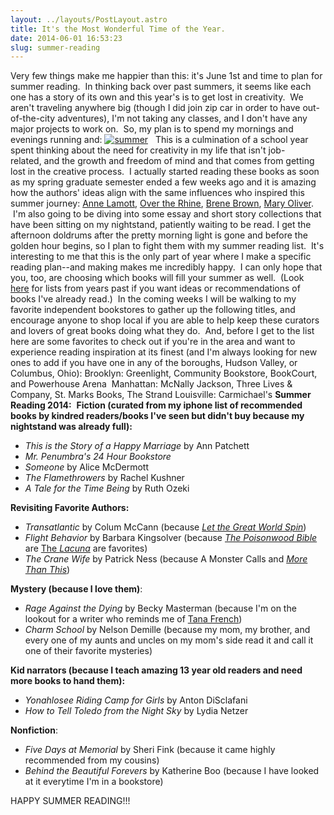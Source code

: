 ```yaml
---
layout: ../layouts/PostLayout.astro
title: It's the Most Wonderful Time of the Year.  
date: 2014-06-01 16:53:23
slug: summer-reading
---
```


Very few things make me happier than this: it's June 1st and time to plan for summer reading.  In thinking back over past summers, it seems like each one has a story of its own and this year's is to get lost in creativity.  We aren't traveling anywhere big (though I did join zip car in order to have out-of-the-city adventures), I'm not taking any classes, and I don't have any major projects to work on.  So, my plan is to spend my mornings and evenings running and: [![summer](http://akindoflibrary.com/wp-content/uploads/2014/06/summer-300x225.jpg)](http://akindoflibrary.com/wp-content/uploads/2014/06/summer.jpg)   This is a culmination of a school year spent thinking about the need for creativity in my life that isn't job-related, and the growth and freedom of mind and that comes from getting lost in the creative process.  I actually started reading these books as soon as my spring graduate semester ended a few weeks ago and it is amazing how the authors' ideas align with the same influences who inspired this summer journey: [Anne Lamott](http://akindoflibrary.com/help-thanks-wow/), [Over the Rhine](http://akindoflibrary.com/feeling-september-ish-or-how-over-the-rhine-reinvigorated-my-life-last-weekend/), [Brene Brown](http://akindoflibrary.com/brene-brown-game-changer/), [Mary Oliver](http://akindoflibrary.com/the-magic-of-paying-attention-mary-olivers-a-thousand-mornings/).  I'm also going to be diving into some essay and short story collections that have been sitting on my nightstand, patiently waiting to be read. I get the afternoon doldrums after the pretty morning light is gone and before the golden hour begins, so I plan to fight them with my summer reading list.  It's interesting to me that this is the only part of year where I make a specific reading plan--and making makes me incredibly happy.  I can only hope that you, too, are choosing which books will fill your summer as well.  (Look [here](http://akindoflibrary.com/category/summer-reading-conclusion/) for lists from years past if you want ideas or recommendations of books I've already read.)  In the coming weeks I will be walking to my favorite independent bookstores to gather up the following titles, and encourage anyone to shop local if you are able to help keep these curators and lovers of great books doing what they do.  And, before I get to the list here are some favorites to check out if you're in the area and want to experience reading inspiration at its finest (and I'm always looking for new ones to add if you have one in any of the boroughs, Hudson Valley, or Columbus, Ohio): Brooklyn: Greenlight, Community Bookstore, BookCourt, and Powerhouse Arena  Manhattan: McNally Jackson, Three Lives & Company, St. Marks Books, The Strand Louisville: Carmichael's **Summer Reading 2014:**  **Fiction (curated from my iphone list of recommended books by kindred readers/books I've seen but didn't buy because my nightstand was already full):**

*   _This is the Story of a Happy Marriage_ by Ann Patchett
*   _Mr. Penumbra's 24 Hour Bookstore_
*   _Someone_ by Alice McDermott
*   _The Flamethrowers_ by Rachel Kushner
*   _A Tale for the Time Being_ by Ruth Ozeki

**Revisiting Favorite Authors:**

*   _Transatlantic_ by Colum McCann (because [_Let the Great World Spin_](http://akindoflibrary.com/let-the-great-world-spin/))
*   _Flight Behavior_ by Barbara Kingsolver (because _[The Poisonwood Bible](http://akindoflibrary.com/micah-68/)_ are [The _Lacuna_](http://akindoflibrary.com/the-missing-piece/) are favorites)
*   _The Crane Wife_ by Patrick Ness (because A Monster Calls and [_More Than This_](http://akindoflibrary.com/more-than-this/))

**Mystery (because I love them)**:

*   _Rage Against the Dying_ by Becky Masterman (because I'm on the lookout for a writer who reminds me of [Tana French](http://akindoflibrary.com/category/tana-french/))
*   _Charm School_ by Nelson Demille (because my mom, my brother, and every one of my aunts and uncles on my mom's side read it and call it one of their favorite mysteries)

**Kid narrators (because I teach amazing 13 year old readers and need more books to hand them):**

*   _Yonahlosee Riding Camp for Girls_ by Anton DiSclafani
*   _How to Tell Toledo from the Night Sky_ by Lydia Netzer

**Nonfiction**:

*   _Five Days at Memorial_ by Sheri Fink (because it came highly recommended from my cousins)
*   _Behind the Beautiful Forevers_ by Katherine Boo (because I have looked at it everytime I'm in a bookstore)

HAPPY SUMMER READING!!!